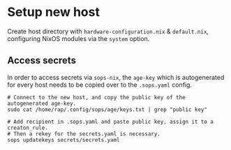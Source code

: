 # Setup new host

Create host directory with `hardware-configuration.nix` & `default.nix`, configuring NixOS modules via the `system`
option.

## Access secrets

In order to access secrets via `sops-nix`, the `age-key` which is autogenerated for every host needs to be copied
over to the `.sops.yaml` config.

```
# Connect to the new host, and copy the public key of the autogenerated age-key.
sudo cat /home/rap/.config/sops/age/keys.txt | grep "public key"

# Add recipient in .sops.yaml and paste public key, assign it to a creaton_rule.
# Then a rekey for the secrets.yaml is necessary.
sops updatekeys secrets/secrets.yaml
```
